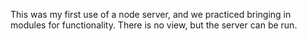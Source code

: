 This was my first use of a node server, and we practiced bringing in modules for functionality. There is no view, but the server can be run.
